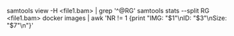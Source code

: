 samtools view -H <file1.bam> | grep '^@RG'
samtools stats --split RG <file1.bam> 
docker images | awk 'NR != 1 {print "IMG:  "$1"\nID:   "$3"\nSize: "$7"\n"}'
